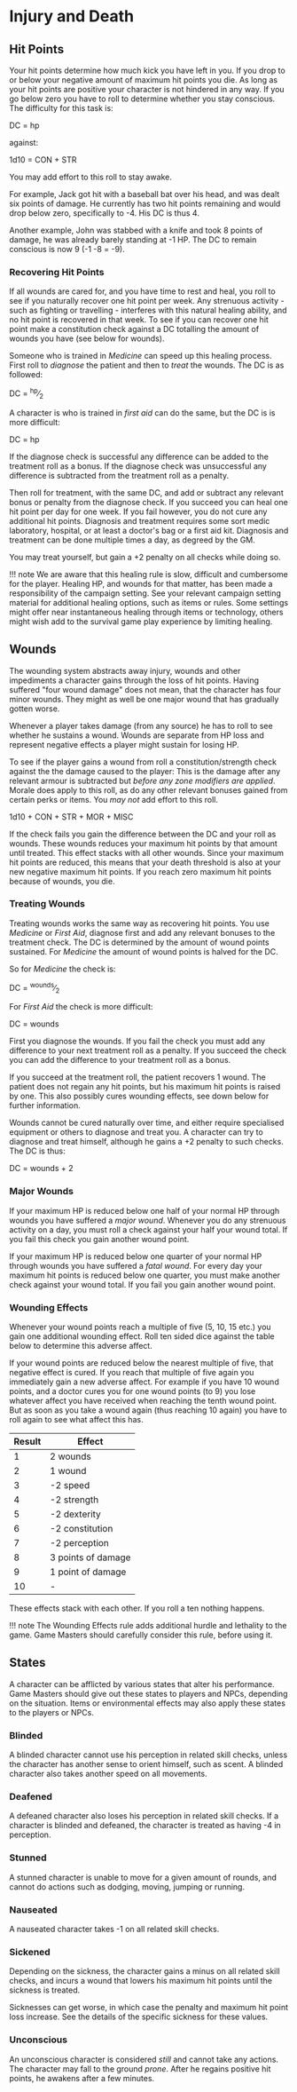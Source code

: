# Injury and Death

## Hit Points

Your hit points determine how much kick you have left in you. If you drop to
or below your negative amount of maximum hit points you die. As long as your
hit points are positive your character is not hindered in any way. If you
go below zero you have to roll to determine whether you stay conscious. The
difficulty for this task is:

<div class="formula formula-top formula-bottom">
DC = <span data-bracket-top="HP below zero">hp</span>
</div>

against:

<div class="formula formula-top formula-bottom">
1d10 = <span data-bracket-bottom="modifier">CON</span>
<span data-bracket-top="modifier">+ STR</span>
</div>

You may add effort to this roll to stay awake.

For example, Jack got hit with a baseball bat over his head, and was dealt six
points of damage. He currently has two hit points remaining and would drop
below zero, specifically to -4. His DC is thus 4.

Another example, John was stabbed with a knife and took 8 points of damage,
he was already barely standing at -1 HP. The DC to remain conscious is now 9
(-1 -8 = -9).

### Recovering Hit Points

If all wounds are cared for, and you have time to rest and heal, you roll to
see if you naturally recover one hit point per week. Any strenuous activity -
such as fighting or travelling - interferes with this natural healing ability,
and no hit point is recovered in that week. To see if you can recover one hit
point make a constitution check against a DC totalling the amount of wounds you
have (see below for wounds).

Someone who is trained in _Medicine_ can speed up this healing process.
First roll to _diagnose_ the patient and then to _treat_ the wounds.
The DC is as followed:

<div class="formula formula-top formula-bottom">
DC = <span data-bracket-top="HP lost"> <sup>hp</sup>&frasl;<sub>2</sub></span>
</div>

A character is who is trained in _first aid_ can do the same, but the DC is
is more difficult:

<div class="formula formula-top formula-bottom">
DC = <span data-bracket-top="HP lost">hp</span>
</div>

If the diagnose check is successful any difference can be added to the treatment
roll as a bonus. If the diagnose check was unsuccessful any difference is
subtracted from the treatment roll as a penalty.

Then roll for treatment, with the same DC, and add or subtract any relevant
bonus or penalty from the diagnose check. If you succeed you can heal one hit
point per day for one week. If you fail however, you do not cure any additional
hit points. Diagnosis and treatment requires some sort medic laboratory,
hospital, or at least a doctor's bag or a first aid kit. Diagnosis and treatment
can be done multiple times a day, as degreed by the GM.

You may treat yourself, but gain a +2 penalty on all checks while doing so.


!!! note
    We are aware that this healing rule is slow, difficult and cumbersome for
    the player. Healing HP, and wounds for that matter, has been made a
    responsibility of the campaign setting. See your relevant campaign setting
    material for additional healing options, such as items or rules.
    Some settings might offer near instantaneous healing through items or
    technology, others might wish add to the survival game play experience by
    limiting healing.

## Wounds

The wounding system abstracts away injury, wounds and other impediments a
character gains through the loss of hit points. Having suffered "four wound
damage" does not mean, that the character has four minor wounds. They might as
well be one major wound that has gradually gotten worse.

Whenever a player takes damage (from any source) he has to roll to see whether
he sustains a wound. Wounds are separate from HP loss and represent negative
effects a player might sustain for losing HP.

To see if the player gains a wound from roll a constitution/strength check
against the the damage caused to the player: This is the damage after any
relevant armour is subtracted but _before any zone modifiers are applied_.
Morale does apply to this roll, as do any other relevant bonuses gained from
certain perks or items. You _may not_ add effort to this roll.

<div class="formula formula-top formula-bottom">
1d10 <span data-bracket-top="CON Modifier">+ CON</span>
<span data-bracket-bottom="STR Modifier">+ STR</span>
<span data-bracket-top="Morale">+ MOR</span>
<span data-bracket-bottom="Other Boni">+ MISC</span>
</div>


If the check fails you gain the difference between the DC and your roll as
wounds. These wounds reduces your maximum hit points by that amount until
treated. This effect stacks with all other wounds. Since your maximum hit
points are reduced, this means that your death threshold is also at your new
negative maximum hit points. If you reach zero maximum hit points because of
wounds, you die.

### Treating Wounds

Treating wounds works the same way as recovering hit points. You use _Medicine_
or _First Aid_, diagnose first and add any relevant bonuses to the treatment
check. The DC is determined by the amount of wound points sustained. For
_Medicine_ the amount of wound points is halved for the DC.

So for _Medicine_ the check is:

<div class="formula formula-top formula-bottom">
DC = <span data-bracket-top="Wounds suffered">
 <sup>wounds</sup>&frasl;<sub>2</sub></span>
</div>

For _First Aid_ the check is more difficult:

<div class="formula formula-top formula-bottom">
DC = <span data-bracket-top="Wounds suffered">wounds</span>
</div>

First you diagnose the wounds. If you fail the check you must add any difference
to your next treatment roll as a penalty. If you succeed the check you can add
the difference to your treatment roll as a bonus.

If you succeed at the treatment roll, the patient recovers 1 wound. The patient
does not regain any hit points, but his maximum hit points is raised by one.
This also possibly cures wounding effects, see down below for further
information.

Wounds cannot be cured naturally over time, and either require specialised
equipment or others to diagnose and treat you. A character can try to diagnose
and treat himself, although he gains a +2 penalty to such checks. The DC is
thus:

<div class="formula formula-top formula-bottom">
DC = <span data-bracket-bottom="Wound points suffered">wounds</span>
<span data-bracket-top="penalty for self treatment">+ 2</span>
</div>

### Major Wounds

If your maximum HP is reduced below one half of your normal HP through wounds
you have suffered a _major wound_. Whenever you do any strenuous activity on a
day, you must roll a check against your half your wound total. If you fail
this check you gain another wound point.

If your maximum HP is reduced below one quarter of your normal HP through wounds
you have suffered a _fatal wound_. For every day your maximum hit points is
reduced below one quarter, you must make another check against your wound total.
If you fail you gain another wound point.

### Wounding Effects

Whenever your wound points reach a multiple of five (5, 10, 15 etc.) you gain
one additional wounding effect. Roll ten sided dice against the table below to
determine this adverse affect.

If your wound points are reduced below the nearest multiple of five, that
negative effect is cured. If you reach that multiple of five again you
immediately gain a new adverse affect. For example if you have 10 wound
points, and a doctor cures you for one wound points (to 9) you lose whatever
affect you have received when reaching the tenth wound point. But as soon as
you take a wound again (thus reaching 10 again) you have to roll again to see
what affect this has.

| Result | Effect             |
| ------ | ------------------ |
| 1      | 2 wounds           |
| 2      | 1 wound            |
| 3      | -2 speed           |
| 4      | -2 strength        |
| 5      | -2 dexterity       |
| 6      | -2 constitution    |
| 7      | -2 perception      |
| 8      | 3 points of damage |
| 9      | 1 point of damage  |
| 10     | -                  |

These effects stack with each other. If you roll a ten nothing happens.

!!! note
    The Wounding Effects rule adds additional hurdle and lethality to the game.
    Game Masters should carefully consider this rule, before using it.

## States

A character can be afflicted by various states that alter his performance. Game
Masters should give out these states to players and NPCs, depending on the
situation. Items or environmental effects may also apply these states to the
players or NPCs.

### Blinded

A blinded character cannot use his perception in related skill checks, unless
the character has another sense to orient himself, such as scent. A blinded
character also takes another speed on all movements.

### Deafened

A defeaned character also loses his perception in related skill checks. If
a character is blinded and defeaned, the character is treated as having
-4 in perception.

### Stunned

A stunned character is unable to move for a given amount of rounds, and cannot
do actions such as dodging, moving, jumping or running.

### Nauseated

A nauseated character takes -1 on all related skill checks.

### Sickened

Depending on the sickness, the character gains a minus on all related skill
checks, and incurs a wound that lowers his maximum hit points until the sickness
is treated.

Sicknesses can get worse, in which case the penalty and maximum hit point loss
increase. See the details of the specific sickness for these values.

### Unconscious

An unconscious character is considered _still_ and cannot take any actions. The
character may fall to the ground _prone_. After he regains positive hit points,
he awakens after a few minutes.
